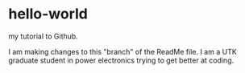 # hello-world
my tutorial to Github.

I am making changes to this "branch" of the ReadMe file.
I am a UTK graduate student in power electronics trying to 
get better at coding.
